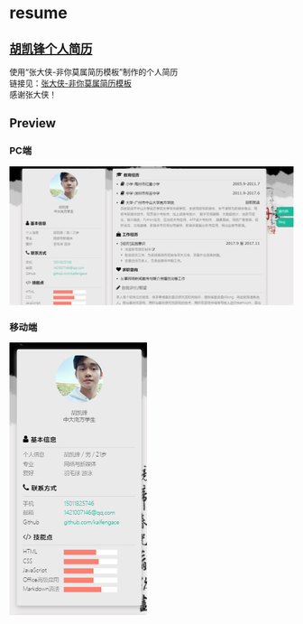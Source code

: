 # resume  
## [胡凯锋个人简历](http://hukaif.gitee.io/resume/)
使用“张大侠-非你莫属简历模板”制作的个人简历  
链接见：[张大侠-非你莫属简历模板](https://gitee.com/itsay/resume)  
感谢张大侠！

## Preview

### PC端
![](assets/images/pc.png)

### 移动端
![](assets/images/ip.png)